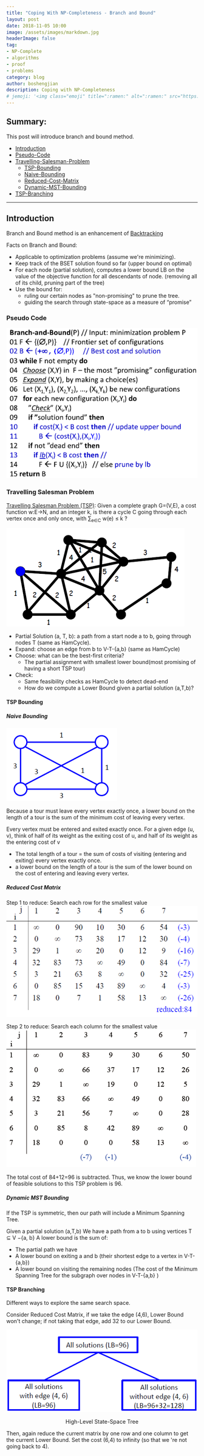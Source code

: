 ```yaml
---
title: "Coping With NP-Completeness - Branch and Bound"
layout: post
date: 2018-11-05 10:00
image: /assets/images/markdown.jpg
headerImage: false
tag:
- NP-Complete
- algorithms
- proof
- problems
category: blog
author: boshengjian
description: Coping with NP-Completeness
# jemoji: '<img class="emoji" title=":ramen:" alt=":ramen:" src="https://assets.github.com/images/icons/emoji/unicode/1f35c.png" height="20" width="20" align="absmiddle">'
---
```


## Summary:

This post will introduce branch and bound method. 
- [Introduction](#introduction)
- [Pseudo-Code](#pseudo-code)
- [Travelling-Salesman-Problem](#travelling-salesman-problem)
   * [TSP-Bounding](#tsp-bounding)
   * [Naive-Bounding](#naive-bound)
   * [Reduced-Cost-Matrix](#reduced-cost-matrix)
   * [Dynamic-MST-Bounding](#dynamic-mst-bounding)
- [TSP-Branching](#tsp-branching)

---

## Introduction

Branch and Bound method is an enhancement of [Backtracking](http://www.boshengjian.com/General-Solution-to-Backtracking-Questions/#formula)

Facts on Branch and Bound:
- Applicable to optimization problems (assume we're minimizing).
- Keep track of the BSET solution found so far (upper bound on optimal)
- For each node (partial solution), computes a lower bound LB on the value of the objective function for all descendants of node. (removing all of its child, pruning part of the tree)
- Use the bound for: 
  + ruling our certain nodes as "non-promising" to prune the tree. 
  + guiding the search through state-space as a measure of “promise”

### Pseudo Code

![Pseudocode](/assets/images/blogs/coping/branch_algo.png)

### Travelling Salesman Problem
[Travelling Salesman Problem (TSP)](https://en.wikipedia.org/wiki/Travelling_salesman_problem): Given a complete graph G=(V,E), a cost function w:E->N, and an integer k, is there a cycle C going through each vertex once and only once, with ∑<sub>e∈C</sub> w(e) ≤ k ?

![Screenshot](/assets/images/blogs/coping/TSP.png)

- Partial Solution (a, T, b): a path from a start node a to b, going through nodes T (same as HamCycle). 
- Expand: choose an edge from b to V-T-{a,b} (same as HamCycle)
- Choose: what can be the best-first criteria?
  + The partial assignment with smallest lower bound(most promising of
having a short TSP tour)
- Check:
  + Same feasibility checks as HamCycle to detect dead-end
  + How do we compute a Lower Bound given a partial solution (a,T,b)?


#### TSP Bounding 

##### Naive Bounding

![Screenshot](/assets/images/blogs/coping/TSP_bound_1_1.png)

Because a tour must leave every vertex exactly once, a lower bound on the length of a tour is the sum of the minimum cost of leaving every vertex. 

Every vertex must be entered and exited exactly once.
For a given edge (u, v), think of half of its weight as the exiting cost of u, and half of its weight as the entering cost of v 
- The total length of a tour = the sum of costs of visiting (entering and exiting) every vertex exactly once. 
- a lower bound on the length of a tour is the sum of the lower bound on the cost of entering and leaving every vertex. 

##### Reduced Cost Matrix

Step 1 to reduce: Search each row for the smallest value
![Screenshot](/assets/images/blogs/coping/reduced_cost_row.png)

Step 2 to reduce: Search each column for the smallest value
![Screenshot](/assets/images/blogs/coping/reduced_cost_col.png)

The total cost of 84+12=96 is subtracted. Thus, we know the lower bound
of feasible solutions to this TSP problem is 96.

##### Dynamic MST Bounding
If the TSP is symmetric, then our path will include a Minimum Spanning Tree.

Given a partial solution (a,T,b)
We have a path from a to b using vertices T ⊆ V −{a, b}
A lower bound is the sum of:
- The partial path we have
- A lower bound on exiting a and b (their shortest edge to a vertex in V-T-{a,b})
- A lower bound on visiting the remaining nodes (The cost of the Minimum Spanning Tree for the subgraph over nodes in V-T-{a,b} )

#### TSP Branching

Different ways to explore the same search space.
<!-- Binary Choice:
(a, T, b): 
include (b,c) -> (a, T U{b} , c)
exclude (b,c) -> (a, T, b) Yi(b,c) , include(b,d) or exclude(b,d)

Multiple Choice: -->

Consider Reduced Cost Matrix, if we take the edge (4,6), Lower Bound won't change; if not taking that edge, add 32 to our Lower Bound.

![Screenshot](/assets/images/blogs/coping/TSP_decision_tree.png)
<center>High-Level State-Space Tree</center>

Then, again reduce the current matrix by one row and one column to get the current Lower Bound. Set the cost (6,4) to infinity (so that we 're not going back to 4).

